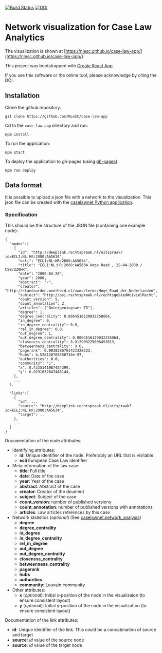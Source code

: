 [![Build Status](https://travis-ci.org/NLeSC/case-law-app.svg?branch=master)](https://travis-ci.org/NLeSC/case-law-app)
[![DOI](https://zenodo.org/badge/79349354.svg)](https://zenodo.org/badge/latestdoi/79349354)

# Network visualization for Case Law Analytics
The visualization is shown at [https://nlesc.github.io/case-law-app/](https://nlesc.github.io/case-law-app/).

This project was bootstrapped with [Create React App](https://github.com/facebookincubator/create-react-app).

If you use this software or the online tool, please acknowledge by citing the DOI.

## Installation
Clone the github repository:

`git clone https://github.com/NLeSC/case-law-app` 

Cd to the `case-law-app` directory and run:

`npm install`

To run the application:

`npm start`

To deploy the application to gh-pages (using [gh-pages](https://www.npmjs.com/package/gh-pages)):

`npm run deploy`


## Data format
It is possible to upload a json file with a network to the visualization. This json file can be created with the [caselawnet Python application](https://github.com/NLeSC/CaseLawAnalytics). 

### Specification
This should be the structure of the JSON file (containing one example node):

```
{
  "nodes":[
    {
      "id": "http://deeplink.rechtspraak.nl/uitspraak?id=ECLI:NL:HR:2000:AA5634",
      "ecli": "ECLI:NL:HR:2000:AA5634",
      "title": "ECLI:NL:HR:2000:AA5634 Hoge Raad , 28-04-2000 / C98/220HR",
      "date": "2000-04-28",
      "year": 2000,
      "abstract": "-",
      "creator": "http://standaarden.overheid.nl/owms/terms/Hoge_Raad_der_Nederlanden",
      "subject": "http://psi.rechtspraak.nl/rechtsgebied#civielRecht",
      "count_version": 5,
      "count_annotation": 2,
      "articles": ["Onteigeningswet 73"],
      "degree": 1,
      "degree_centrality": 0.0064516129032258064,
      "in_degree": 0,
      "in_degree_centrality": 0.0,
      "rel_in_degree": 0.0,
      "out_degree": 1,
      "out_degree_centrality": 0.0064516129032258064,
      "closeness_centrality": 0.012903225806451613,
      "betweenness_centrality": 0.0,
      "pagerank": 0.0038386703423328333,
      "hubs": 4.528120703550719e-97,
      "authorities": 0.0,
      "community": "1",
      "x": 0.4335141987424399,
      "y": 0.8291632847446144,
    },
    ...
  ],
  
  "links":[
    {
      "id": ..,
      "source": "http://deeplink.rechtspraak.nl/uitspraak?id=ECLI:NL:HR:2000:AA5634",
      "target": ..
    },
    ...
  ]
}
```

Documentation of the node attributes:
* Identifying attributes:
  * **id**: Unique identifier of the node. Preferably an URL that is visitable.
  * **ecli** European Case Law identifier
* Meta information of the law case:
  * **title**: Full title
  * **date**: Date of the case
  * **year**: Year of the case 
  * **abstract**: Abstract of the case
  * **creator**: Creator of the doument
  * **subject**: Subject of the case
  * **count_version**: number of published versions
  * **count_annotation**: number of published versions with annotations
  * **articles**: Law articles references by this case
* Network statistics (_optional_) (See [caselawnet.network_analysis](https://github.com/NLeSC/CaseLawAnalytics/blob/master/caselawnet/network_analysis.py)) 
  * **degree**
  * **degree_centrality**
  * **in_degree**
  * **in_degree_centrality**
  * **rel_in_degree**
  * **out_degree**
  * **out_degree_centrality**
  * **closeness_centrality**
  * **betweenness_centrality**
  * **pagerank**
  * **hubs**
  * **authorities**
  * **community**: Louvain community
* Other attributes:
  * **x** (_optional_): Initial x-position of the node in the visualizaion (to ensure consistent layout)
  * **y** (_optional_): Initial y-position of the node in the visualization (to ensure consistent layout)
  
 Documentation of the link attributes:
 * **id**: Unique identifier of the link. This could be a concatenation of source and target
 * **source**: _id_ value of the source node
 * **source**: _id_ value of the target node
   
